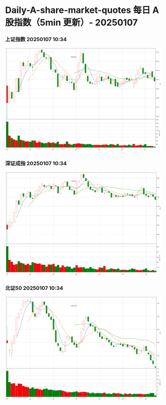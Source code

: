 
# Daily-A-share-market-quotes 每日 A 股指数（5min 更新）- 20250107

### 上证指数 20250107 10:34
![](./fig/2025/1/20250107-sh000001.png)

### 深证成指 20250107 10:34
![](./fig/2025/1/20250107-sz399001.png)

### 北证50 20250107 10:34
![](./fig/2025/1/20250107-bj899050.png)
